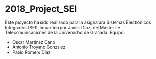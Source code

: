 # 2018_Project_SEI

Este proyecto ha sido realizado para la asignatura Sistemas Electrónicos Integrados (SEI), impartida por Javier Díaz, del Máster de Telecomunicaciones de la Universidad de Granada. Equipo:
- Oscar Martínez Cano
- Antonio Troyano Gonzalez
- Pablo Romero Díaz
